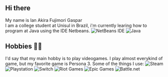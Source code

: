 ## Hi there 

My name is Ian Akira Fujimori Gaspar  
I am a college student at Unisul in Brazil, i'm currently learing how to program at Java using the IDE Netbeans. 
![NetBeans IDE](https://img.shields.io/badge/NetBeansIDE-1B6AC6.svg?style=for-the-badge&logo=apache-netbeans-ide&logoColor=white) ![Java](https://img.shields.io/badge/java-%23ED8B00.svg?style=for-the-badge&logo=openjdk&logoColor=white)

## Hobbies 🐱‍👤

I'd say that my main hobby is to play videogames. I play almost everykind of game, but my favorite game is Persona 3.
Some of the things I use:
![Steam](https://img.shields.io/badge/steam-%23000000.svg?style=for-the-badge&logo=steam&logoColor=white)	![Playstation](https://img.shields.io/badge/Playstation-003791?style=for-the-badge&logo=playstation&logoColor=white) ![Switch](https://img.shields.io/badge/Switch-E60012?style=for-the-badge&logo=nintendo-switch&logoColor=white) ![Riot Games](https://img.shields.io/badge/riotgames-D32936.svg?style=for-the-badge&logo=riotgames&logoColor=white) ![Epic Games](https://img.shields.io/badge/epicgames-%23313131.svg?style=for-the-badge&logo=epicgames&logoColor=white) ![Battle.net](https://img.shields.io/badge/battle.net-%2300AEFF.svg?style=for-the-badge&logo=battle.net&logoColor=white)






